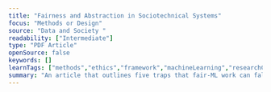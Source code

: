 ```yaml
---
title: "Fairness and Abstraction in Sociotechnical Systems"
focus: "Methods or Design"
source: "Data and Society "
readability: ["Intermediate"]
type: "PDF Article"
openSource: false
keywords: []
learnTags: ["methods","ethics","framework","machineLearning","researchCentre"]
summary: "An article that outlines five traps that fair-ML work can fall into — framing, portability, formalism, ripple effect and solutionism — even though it tries to be more context-aware than traditional data science. "
---
```

